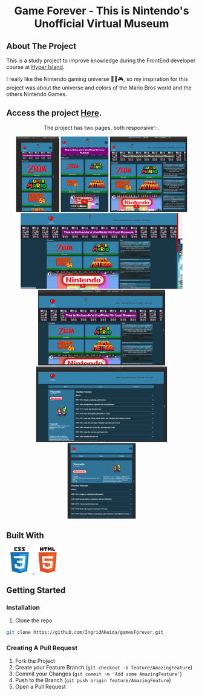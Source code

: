 

<br/>
<div align="center">
  <h1 text-align="center">Game Forever - This is Nintendo's Unofficial Virtual Museum</h1>
</div>

## About The Project 
<p>This is a study project to improve knowledge during the FrontEnd developer course at <a href="https://www.hyperisland.com/">Hyper Island</a>.</p>
<p> I really like the Nintendo gaming universe 🍄🐢🎮, so my inspiration for this project was about the universe and colors of the Mario Bros world and the others Nintendo Games.</p>

## Access the project [Here](https://games-forever.netlify.app/). 


<div align="center">

<p>The project has two pages, both responsive✨.</p>

<img src="./image/print/2.png" alt="print" height="200"/>
<img src="./image/print/3.png" alt="print" height="200"/>
<img src="./image/print/4.png" alt="print" height="200"/>
<img src="./image/print/1.png" alt="print" height="200"/>
<img src="./image/print/5.png" alt="print" height="200"/>
<img src="./image/print/6.png" alt="print" height="200"/>
<img src="./image/print/7.png" alt="print" height="200"/>
</div>


## Built With

<p align="left"> 
   
  <a href="https://www.w3schools.com/css/" target="_blank" rel="noreferrer"> 
    <img src="https://raw.githubusercontent.com/devicons/devicon/master/icons/css3/css3-original-wordmark.svg" alt="css3" width="70" height="70"/> 
  </a> 
  
  <a href="https://www.w3.org/html/" target="_blank" rel="noreferrer"> 
    <img src="https://raw.githubusercontent.com/devicons/devicon/master/icons/html5/html5-original-wordmark.svg" alt="html5" width="70" height="70"/> 
  </a> 

</p>


## Getting Started

### Installation

1. Clone the repo

```sh
git clone https://github.com/IngridAkeida/gamesForever.git
```

### Creating A Pull Request

1. Fork the Project
2. Create your Feature Branch (`git checkout -b feature/AmazingFeature`)
3. Commit your Changes (`git commit -m 'Add some AmazingFeature'`)
4. Push to the Branch (`git push origin feature/AmazingFeature`)
5. Open a Pull Request

